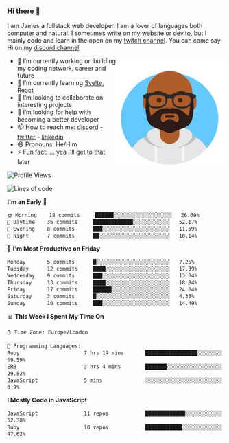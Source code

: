 ### Hi there 👋

I am James a fullstack web developer. I am a lover of languages both computer and natural. I sometimes write on [my website](https://jdhall.dev) or [dev.to](https://dev.to/zefur), but I mainly code and learn in the open on my [twitch channel](https://www.twitch.com/jozuhito). You can come say Hi on my [discord channel](https://discord.gg/sWEHvsBw)



<img align="right" height="250" width="250"  src="/assets/avataaars.png" />

  

- 🔭 I’m currently working on building my coding network, career and future
- 🌱 I’m currently learning [Svelte](https://svelte.dev), [React](https://reactjs.org)
- 👯 I’m looking to collaborate on interesting projects
- 🤔 I’m looking for help with becoming a better developer
- 📫 How to reach me: [discord](https://discord.gg/sWEHvsBw)
                      - [twitter](twitter.com/zefur)
                      - [linkedin](https://linkedin.com/in/j-d-hall)
- 😄 Pronouns: He/Him
- ⚡ Fun fact: ... yea I'll get to that later

 
<!-- BLOG-POST-LIST:START -->

<!-- BLOG-POST-LIST:END -->

<!--START_SECTION:waka-->
![Profile Views](http://img.shields.io/badge/Profile%20Views-0-blue)

![Lines of code](https://img.shields.io/badge/From%20Hello%20World%20I%27ve%20Written-91691%20lines%20of%20code-blue)

**I'm an Early 🐤** 

```text
🌞 Morning    18 commits     ██████░░░░░░░░░░░░░░░░░░░   26.09% 
🌆 Daytime    36 commits     █████████████░░░░░░░░░░░░   52.17% 
🌃 Evening    8 commits      ███░░░░░░░░░░░░░░░░░░░░░░   11.59% 
🌙 Night      7 commits      ██░░░░░░░░░░░░░░░░░░░░░░░   10.14%

```
📅 **I'm Most Productive on Friday** 

```text
Monday       5 commits      █░░░░░░░░░░░░░░░░░░░░░░░░   7.25% 
Tuesday      12 commits     ████░░░░░░░░░░░░░░░░░░░░░   17.39% 
Wednesday    9 commits      ███░░░░░░░░░░░░░░░░░░░░░░   13.04% 
Thursday     13 commits     ████░░░░░░░░░░░░░░░░░░░░░   18.84% 
Friday       17 commits     ██████░░░░░░░░░░░░░░░░░░░   24.64% 
Saturday     3 commits      █░░░░░░░░░░░░░░░░░░░░░░░░   4.35% 
Sunday       10 commits     ███░░░░░░░░░░░░░░░░░░░░░░   14.49%

```


📊 **This Week I Spent My Time On** 

```text
⌚︎ Time Zone: Europe/London

💬 Programming Languages: 
Ruby                     7 hrs 14 mins       █████████████████░░░░░░░░   69.59% 
ERB                      3 hrs 4 mins        ███████░░░░░░░░░░░░░░░░░░   29.52% 
JavaScript               5 mins              ░░░░░░░░░░░░░░░░░░░░░░░░░   0.9%

```

**I Mostly Code in JavaScript** 

```text
JavaScript               11 repos            █████████████░░░░░░░░░░░░   52.38% 
Ruby                     10 repos            ████████████░░░░░░░░░░░░░   47.62%

```



<!--END_SECTION:waka-->
